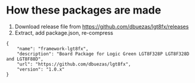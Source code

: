 # How these packages are made
1. Download release file from https://github.com/dbuezas/lgt8fx/releases
2. Extract, add package.json, re-compress
```
{
    "name": "framework-lgt8fx",
    "description": "Board Package for Logic Green LGT8F328P LGT8F328D and LGT8F88D",
    "url": "https://github.com/dbuezas/lgt8fx",
    "version": "1.0.x"
}
```
